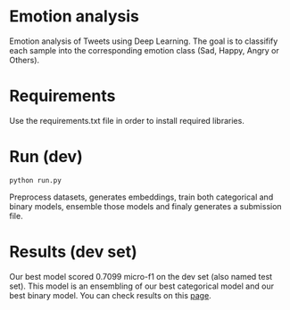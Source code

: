 # Emotion analysis
Emotion analysis of Tweets using Deep Learning. The goal is to classifify each sample into the corresponding emotion class (Sad, Happy, Angry or Others).

# Requirements
Use the requirements.txt file in order to install required libraries.


# Run (dev)
```
python run.py
```
Preprocess datasets, generates embeddings, train both categorical and binary models, ensemble those models and finaly generates a submission file.

# Results (dev set)
Our best model scored 0.7099 micro-f1 on the dev set (also named test set). This model is an ensembling of our best categorical model and our best binary model. You can check results on this [page](https://competitions.codalab.org/competitions/19790#results).